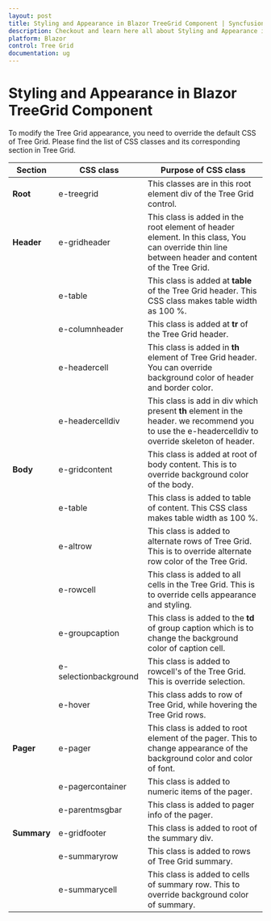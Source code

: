 ```yaml
---
layout: post
title: Styling and Appearance in Blazor TreeGrid Component | Syncfusion
description: Checkout and learn here all about Styling and Appearance in Syncfusion Blazor TreeGrid component and more.
platform: Blazor
control: Tree Grid
documentation: ug
---
```


# Styling and Appearance in Blazor TreeGrid Component

To modify the Tree Grid appearance, you need to override the default CSS of Tree Grid. Please find the list of CSS classes and its corresponding section in Tree Grid.

| Section |CSS class | Purpose of CSS class |
| ----- | ----- | ----- |
| **Root** | e-treegrid | This classes are in this root element div of the Tree Grid control. |
| **Header** | e-gridheader | This class is added in the root element of header element. In this class, You can override thin line between header and content of the Tree Grid. |
| | e-table | This class is added at **table** of the Tree Grid header. This CSS class makes table width as 100 %. |
| | e-columnheader | This class is added at **tr** of the Tree Grid header. |
| | e-headercell | This class is added in **th** element of Tree Grid header. You can override background color of header and border color. |
| | e-headercelldiv | This class is add in div which present **th** element in the header. we recommend you to use the e-headercelldiv to override skeleton of header. |
| **Body** | e-gridcontent | This class is added at root of body content. This is to override background color of the body. |
| | e-table | This class is added to table of content. This CSS class makes table width as 100 %. |
| | e-altrow | This class is added to alternate rows of Tree Grid. This is to override alternate row color of the Tree Grid. |
| | e-rowcell | This class is added to all cells in the Tree Grid. This is to override cells appearance and styling. |
| | e-groupcaption | This class is added to the **td** of group caption which is to change the background color of caption cell. |
| | e-selectionbackground | This class is added to rowcell's of the Tree Grid. This is override selection. |
| | e-hover | This class adds to row of Tree Grid, while hovering the Tree Grid rows. |
| **Pager** | e-pager | This class is added to root element of the pager. This to change appearance of the background color and color of font. |
| | e-pagercontainer | This class is added to numeric items of the pager. |
| | e-parentmsgbar | This class is added to pager info of the pager. |
| **Summary** | e-gridfooter | This class is added to root of the summary div. |
| | e-summaryrow | This class is added to rows of Tree Grid summary. |
| | e-summarycell | This class is added to cells of summary row. This to override background color of summary. |